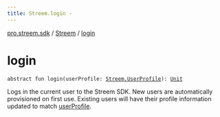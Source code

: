 ```yaml
---
title: Streem.login - 
---
```


[pro.streem.sdk](../index.html) / [Streem](index.html) / [login](./login.html)

# login

`abstract fun login(userProfile: `[`Streem.UserProfile`](-user-profile/index.html)`): `[`Unit`](https://kotlinlang.org/api/latest/jvm/stdlib/kotlin/-unit/index.html)

Logs in the current user to the Streem SDK. New users are automatically provisioned on
first use. Existing users will have their profile information updated to match [userProfile](login.html#pro.streem.sdk.Streem$login(pro.streem.sdk.Streem.UserProfile)/userProfile).

